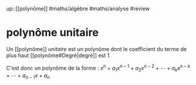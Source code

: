 up::[[polynôme]]
#maths/algèbre #maths/analyse #review 
# polynôme unitaire
Un [[polynôme]] _unitaire_ est un polynôme dont le coefficient du terme de plus haut [[polynôme#Degré|degré]] est $1$

C'est donc un polynôme de la forme :
$x^{n}+a_{1}x^{n-1}+a_{2}x^{n-2}+\cdots+a_{k}x^{n-k}+\cdots+a_{n-1}x+a_{n}$
